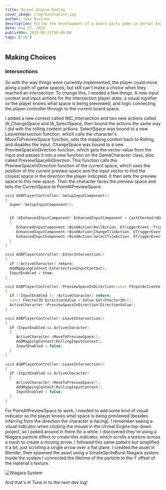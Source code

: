 ```yaml
---
title: Unreal Engine Devlog
cover_image: /img/mannequins.jpg
author: Jake Nielson
description: Follow the development of a board party game in Unreal Engine 5.
date: Aug 17, 2023
publishOn: 2023-08-21T00:00:00
tags: ["sb"]
---
```

## Making Choices

### Intersections

So with the way things were currently implemented, the player could move along a path of game spaces, but still can't make a choice when they reached an intersection. To change this, I needed a few things. A new input context and input actions for the intersection player state, a visual signifier so the player knows what space is being previewed, and logic connecting the player controller through to the current board space.

I added a new context called IMC_Intersection and two new actions called IA_ChangeSpace and IA_SelectSpace, then bound the actions the same way I did with the rolling context actions. SelectSpace was bound to a new LeaveIntersection function, which calls the character's MoveToPreviewSpace function, sets the mapping context back to Rolling, and disables the input. ChangeSpace was bound to a new PreviewSpaceInDirection function, which gets the vector value from the input and passes it into a new function on the GameCharacter class, also called PreviewSpaceInDirection. This function calls the PreviewSpaceInDirection function of the current space, which uses the position of the current preview space and the input vector to find the closest space in the direction the player indicated. It then sets the preview space to this new space. Then the character faces the preview space and tells the CurrentSpace to PointAtPreviewSpace.

```cpp
void ASBPlayerController::SetupInputComponent()
{
  Super::SetupInputComponent();


  if (UEnhancedInputComponent* EnhancedInputComponent = CastChecked<UEnhancedInputComponent>(InputComponent))
  {
     EnhancedInputComponent->BindAction(RollAction, ETriggerEvent::Triggered, this, &ASBPlayerController::Roll);
     EnhancedInputComponent->BindAction(ChangeTileAction, ETriggerEvent::Triggered, this, &ASBPlayerController::PreviewSpaceInDirection);
     EnhancedInputComponent->BindAction(SelectTileAction, ETriggerEvent::Triggered, this, &ASBPlayerController::LeaveIntersection);
  }
}

void ASBPlayerController::EnterIntersection()
{
  if (!ActiveCharacter) return;
  AddMappingContext(IntersectionInputContext);
  InputEnabled = true;
}

void ASBPlayerController::PreviewSpaceInDirection(const FInputActionValue& Value)
{
  if (!InputEnabled || !ActiveCharacter) return;
  const FVector2D DirectionValue = Value.Get<FVector2D>();
  ActiveCharacter->PreviewSpaceInDirection(DirectionValue);
}

void ASBPlayerController::LeaveIntersection()
{
  if (InputEnabled && ActiveCharacter)
  {
     ActiveCharacter->MoveToPreviewSpace();
     AddMappingContext(RollingInputContext);
     InputEnabled = false;
  }
}

void ASBPlayerController::LeaveIntersection()
{
  if (InputEnabled && ActiveCharacter)
  {
     ActiveCharacter->MoveToPreviewSpace();
     AddMappingContext(RollingInputContext);
     InputEnabled = false;
  }
}
```

For PointAtPreviewSpace to work, I needed to add some kind of visual indicator so the player knows what space is being previewed (besides inferring from the direction the character is facing). I remember seeing a visual indicator when clicking the mouse in the Unreal Engine top-down project, so I poked around in there for a while. I discovered they're using a Niagara particle effect to create this indicator, which scrolls a texture across a mesh to create a moving arrow. I followed this same pattern but simplified it a bit, just scrolling a single arrow over a flat plane. I created the asset in Blender, then spawned the asset using a SimpleSpriteBurst Niagara system. Inside the system I connected the lifetime of the particle to the Y offset of the material's texture.

![Niagara System](/img/niagara.jpg)

And that's it! Tune in to the next dev log!